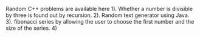 Random C++ problems are available here
1). Whether a number is divisible by three is found out by recursion.
2). Random text generator using Java.
3). fibonacci series by allowing the user to choose the first number and the size of the series.
4)
